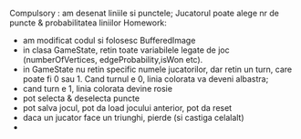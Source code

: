 Compulsory : am desenat liniile si punctele; Jucatorul poate alege nr de puncte & probabilitatea liniilor
Homework:
- am modificat codul si folosesc BufferedImage
- in clasa GameState, retin toate variabilele legate de joc (numberOfVertices, edgeProbability,isWon etc).
- in GameState nu retin specific numele jucatorilor, dar retin un turn, care poate fi 0 sau 1. Cand turnul e 0, linia colorata va deveni albastra;
- cand turn e 1, linia colorata devine rosie
- pot selecta & deselecta puncte
- pot salva jocul, pot da load jocului anterior, pot da reset
- daca un jucator face un triunghi, pierde (si castiga celalalt)
- 